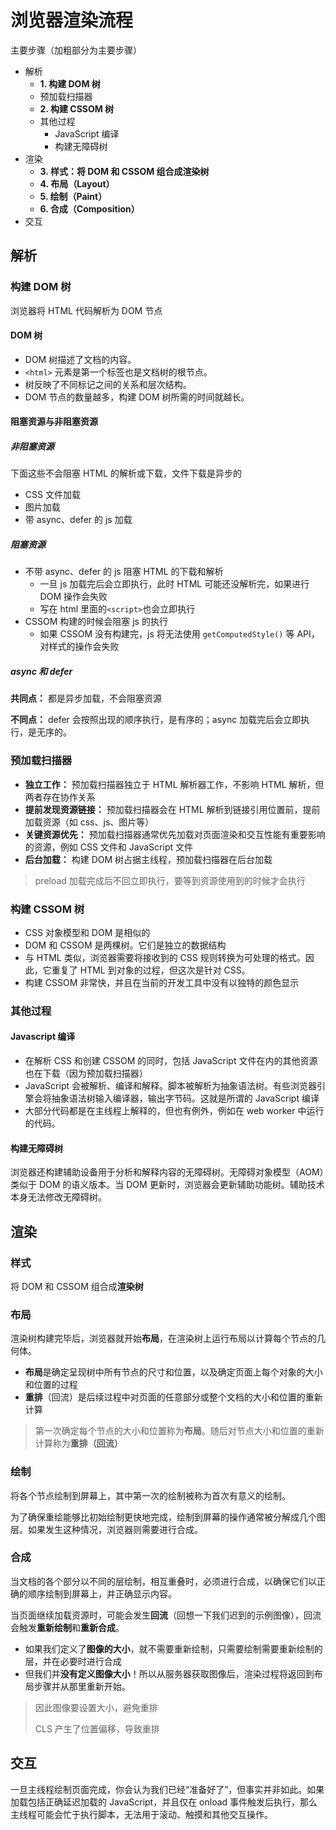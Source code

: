 # 浏览器渲染流程

主要步骤（加粗部分为主要步骤）

-   解析
    -   **1. 构建 DOM 树**
    -   预加载扫描器
    -   **2. 构建 CSSOM 树**
    -   其他过程
        -   JavaScript 编译
        -   构建无障碍树
-   渲染
    -   **3. 样式：将 DOM 和 CSSOM 组合成渲染树**
    -   **4. 布局（Layout）**
    -   **5. 绘制（Paint）**
    -   **6. 合成（Composition）**
-   交互

## 解析

### 构建 DOM 树

浏览器将 HTML 代码解析为 DOM 节点

#### DOM 树

-   DOM 树描述了文档的内容。
-   `<html>` 元素是第一个标签也是文档树的根节点。
-   树反映了不同标记之间的关系和层次结构。
-   DOM 节点的数量越多，构建 DOM 树所需的时间就越长。

#### 阻塞资源与非阻塞资源

##### 非阻塞资源

下面这些不会阻塞 HTML 的解析或下载，文件下载是异步的

-   CSS 文件加载
-   图片加载
-   带 async、defer 的 js 加载

##### 阻塞资源

-   不带 async、defer 的 js 阻塞 HTML 的下载和解析
    -   一旦 js 加载完后会立即执行，此时 HTML 可能还没解析完，如果进行 DOM 操作会失败
    -   写在 html 里面的`<script>`也会立即执行
-   CSSOM 构建的时候会阻塞 js 的执行
    -   如果 CSSOM 没有构建完，js 将无法使用 `getComputedStyle()` 等 API，对样式的操作会失败

##### async 和 defer

**共同点：** 都是异步加载，不会阻塞资源

**不同点：** defer 会按照出现的顺序执行，是有序的；async 加载完后会立即执行，是无序的。

### 预加载扫描器

-   **独立工作：** 预加载扫描器独立于 HTML 解析器工作，不影响 HTML 解析，但两者存在协作关系
-   **提前发现资源链接：** 预加载扫描器会在 HTML 解析到链接引用位置前，提前加载资源（如 css、js、图片等）
-   **关键资源优先：** 预加载扫描器通常优先加载对页面渲染和交互性能有重要影响的资源，例如 CSS 文件和 JavaScript 文件
-   **后台加载：** 构建 DOM 树占据主线程，预加载扫描器在后台加载

> preload 加载完成后不回立即执行，要等到资源使用到的时候才会执行

### 构建 CSSOM 树

-   CSS 对象模型和 DOM 是相似的
-   DOM 和 CSSOM 是两棵树。它们是独立的数据结构
-   与 HTML 类似，浏览器需要将接收到的 CSS 规则转换为可处理的格式。因此，它重复了 HTML 到对象的过程，但这次是针对 CSS。
-   构建 CSSOM 非常快，并且在当前的开发工具中没有以独特的颜色显示

### 其他过程

#### Javascript 编译

-   在解析 CSS 和创建 CSSOM 的同时，包括 JavaScript 文件在内的其他资源也在下载（因为预加载扫描器）
-   JavaScript 会被解析、编译和解释。脚本被解析为抽象语法树。有些浏览器引擎会将抽象语法树输入编译器，输出字节码。这就是所谓的 JavaScript 编译
-   大部分代码都是在主线程上解释的，但也有例外，例如在 web worker 中运行的代码。

#### 构建无障碍树

浏览器还构建辅助设备用于分析和解释内容的无障碍树。无障碍对象模型（AOM）类似于 DOM 的语义版本。当 DOM 更新时，浏览器会更新辅助功能树。辅助技术本身无法修改无障碍树。

## 渲染

### 样式

将 DOM 和 CSSOM 组合成**渲染树**

### 布局

渲染树构建完毕后，浏览器就开始**布局**，在渲染树上运行布局以计算每个节点的几何体。

-   **布局**是确定呈现树中所有节点的尺寸和位置，以及确定页面上每个对象的大小和位置的过程
-   **重排**（回流）是后续过程中对页面的任意部分或整个文档的大小和位置的重新计算

> 第一次确定每个节点的大小和位置称为**布局**。随后对节点大小和位置的重新计算称为**重排（回流）**

### 绘制

将各个节点绘制到屏幕上，其中第一次的绘制被称为首次有意义的绘制。

为了确保重绘能够比初始绘制更快地完成，绘制到屏幕的操作通常被分解成几个图层。如果发生这种情况，浏览器则需要进行合成。

### 合成

当文档的各个部分以不同的层绘制，相互重叠时，必须进行合成，以确保它们以正确的顺序绘制到屏幕上，并正确显示内容。

当页面继续加载资源时，可能会发生**回流**（回想一下我们迟到的示例图像），回流会触发**重新绘制**和**重新合成**。

-   如果我们定义了**图像的大小**，就不需要重新绘制，只需要绘制需要重新绘制的层，并在必要时进行合成
-   但我们并**没有定义图像大小**！所以从服务器获取图像后，渲染过程将返回到布局步骤并从那里重新开始。

> 因此图像要设置大小，避免重排
>
> CLS 产生了位置偏移，导致重排

## 交互

一旦主线程绘制页面完成，你会认为我们已经“准备好了”，但事实并非如此。如果加载包括正确延迟加载的 JavaScript，并且仅在 onload 事件触发后执行，那么主线程可能会忙于执行脚本，无法用于滚动、触摸和其他交互操作。
